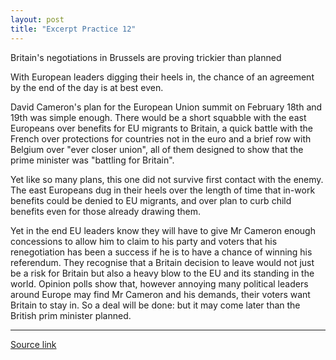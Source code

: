```yaml
---
layout: post
title: "Excerpt Practice 12"
---
```


Britain's negotiations in Brussels are proving trickier than planned

With European leaders digging their heels in, the chance of an agreement by the end of the day is at best even.

David Cameron's plan for the European Union summit on February 18th and 19th was simple enough. There would be a short squabble with the east Europeans over benefits for EU migrants to Britain, a quick battle with the French over protections for countries not in the euro and a brief row with Belgium over "ever closer union", all of them designed to show that the prime minister was "battling for Britain".

Yet like so many plans, this one did not survive first contact with the enemy. The east Europeans dug in their heels over the length of time that in-work benefits could be denied to EU migrants, and over plan to curb child benefits even for those already drawing them.

Yet in the end EU leaders know they will have to give Mr Cameron enough concessions to allow him to claim to his party and voters that his renegotiation has been a success if he is to have a chance of winning his referendum. They recognise that a Britain decision to leave would not just be a risk for Britain but also a heavy blow to the EU and its standing in the world. Opinion polls show that, however annoying many political leaders around Europe may find Mr Cameron and his demands, their voters want Britain to stay in. So a deal will be done: but it may come later than the British prim minister planned.

*************************************************************************************

[Source link][link]

[link]: http://www.economist.com/news/britain/21693306-european-leaders-digging-their-heels-chance-agreement-end-day
